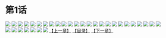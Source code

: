 # 第1话
![](https://mao.mhtupian.com/uploads/img/7563/68551/001.jpg)
![](https://mao.mhtupian.com/uploads/img/7563/68551/002.jpg)
![](https://mao.mhtupian.com/uploads/img/7563/68551/003.jpg)
![](https://mao.mhtupian.com/uploads/img/7563/68551/004.jpg)
![](https://mao.mhtupian.com/uploads/img/7563/68551/005.jpg)
![](https://mao.mhtupian.com/uploads/img/7563/68551/006.jpg)
![](https://mao.mhtupian.com/uploads/img/7563/68551/007.jpg)
![](https://mao.mhtupian.com/uploads/img/7563/68551/008.jpg)
![](https://mao.mhtupian.com/uploads/img/7563/68551/009.jpg)
![](https://mao.mhtupian.com/uploads/img/7563/68551/010.jpg)
![](https://mao.mhtupian.com/uploads/img/7563/68551/011.jpg)
![](https://mao.mhtupian.com/uploads/img/7563/68551/012.jpg)
![](https://mao.mhtupian.com/uploads/img/7563/68551/013.jpg)
![](https://mao.mhtupian.com/uploads/img/7563/68551/014.jpg)
![](https://mao.mhtupian.com/uploads/img/7563/68551/015.jpg)
![](https://mao.mhtupian.com/uploads/img/7563/68551/016.jpg)
![](https://mao.mhtupian.com/uploads/img/7563/68551/017.jpg)
![](https://mao.mhtupian.com/uploads/img/7563/68551/018.jpg)
![](https://mao.mhtupian.com/uploads/img/7563/68551/019.jpg)
![](https://mao.mhtupian.com/uploads/img/7563/68551/020.jpg)
![](https://mao.mhtupian.com/uploads/img/7563/68551/021.jpg)
![](https://mao.mhtupian.com/uploads/img/7563/68551/022.jpg)
![](https://mao.mhtupian.com/uploads/img/7563/68551/023.jpg)
![](https://mao.mhtupian.com/uploads/img/7563/68551/024.jpg)
![](https://mao.mhtupian.com/uploads/img/7563/68551/025.jpg)
![](https://mao.mhtupian.com/uploads/img/7563/68551/026.jpg)
![](https://mao.mhtupian.com/uploads/img/7563/68551/027.jpg)
![](https://mao.mhtupian.com/uploads/img/7563/68551/028.jpg)
![](https://mao.mhtupian.com/uploads/img/7563/68551/029.jpg)
![](https://mao.mhtupian.com/uploads/img/7563/68551/030.jpg)
![](https://mao.mhtupian.com/uploads/img/7563/68551/031.jpg)
![](https://mao.mhtupian.com/uploads/img/7563/68551/032.jpg)
[【上一章】](./140.md)
[【目录】](./READMD.md)
[【下一章】](./142.md)
